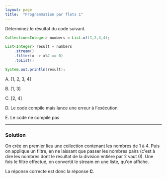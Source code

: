 ```yaml
---
layout: page
title:  "Programmation par flots 1"
---
```


Déterminez le résultat du code suivant.

```java
Collection<Integer> numbers = List.of(1,2,3,4);

List<Integer> result = numbers
    .stream()
    .filter(x -> x%2 == 0)
    .toList()

System.out.println(result); 
```

A. [1, 2, 3, 4]

B. [1, 3]

C. [2, 4]

D. Le code compile mais lance une erreur à l'exécution

E. Le code ne compile pas

***

### Solution


On crée en premier lieu une collection contenant les nombres de 1 à 4. Puis on applique un filtre, en ne laissant que passer les nombres pairs (c'est à dire les nombres dont le résultat de la division entière par 2 vaut 0). Une fois le filtre effectué, on convertit le stream en une liste, qu'on affiche.

La réponse correcte est donc la réponse **C**.